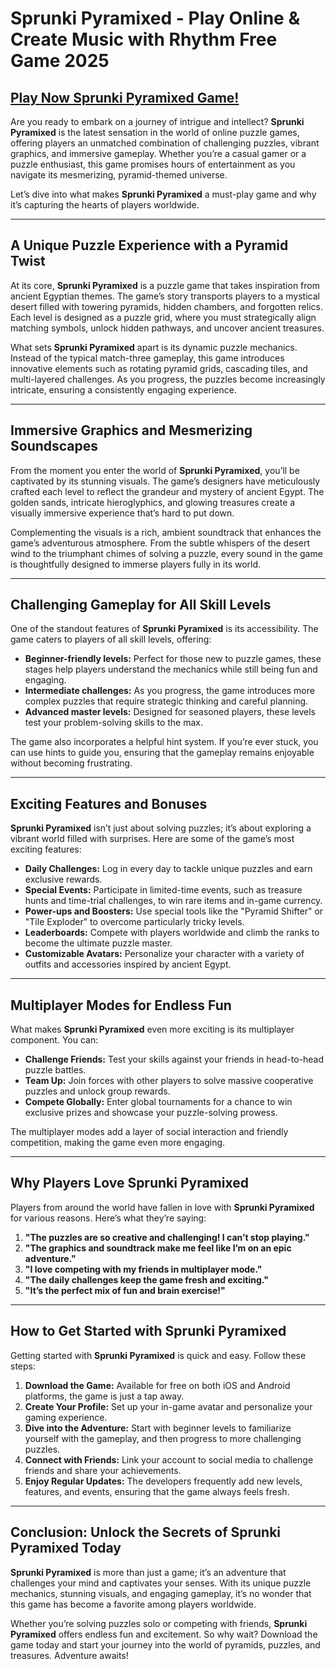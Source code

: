 # Sprunki Pyramixed - Play Online & Create Music with Rhythm Free Game 2025

## [Play Now Sprunki Pyramixed Game!](https://sprunkiall.com/sprunki-pyramixed.html)

Are you ready to embark on a journey of intrigue and intellect? **Sprunki Pyramixed** is the latest sensation in the world of online puzzle games, offering players an unmatched combination of challenging puzzles, vibrant graphics, and immersive gameplay. Whether you’re a casual gamer or a puzzle enthusiast, this game promises hours of entertainment as you navigate its mesmerizing, pyramid-themed universe.

Let’s dive into what makes **Sprunki Pyramixed** a must-play game and why it’s capturing the hearts of players worldwide.

---

## **A Unique Puzzle Experience with a Pyramid Twist**

At its core, **Sprunki Pyramixed** is a puzzle game that takes inspiration from ancient Egyptian themes. The game’s story transports players to a mystical desert filled with towering pyramids, hidden chambers, and forgotten relics. Each level is designed as a puzzle grid, where you must strategically align matching symbols, unlock hidden pathways, and uncover ancient treasures.

What sets **Sprunki Pyramixed** apart is its dynamic puzzle mechanics. Instead of the typical match-three gameplay, this game introduces innovative elements such as rotating pyramid grids, cascading tiles, and multi-layered challenges. As you progress, the puzzles become increasingly intricate, ensuring a consistently engaging experience.

---

## **Immersive Graphics and Mesmerizing Soundscapes**

From the moment you enter the world of **Sprunki Pyramixed**, you’ll be captivated by its stunning visuals. The game’s designers have meticulously crafted each level to reflect the grandeur and mystery of ancient Egypt. The golden sands, intricate hieroglyphics, and glowing treasures create a visually immersive experience that’s hard to put down.

Complementing the visuals is a rich, ambient soundtrack that enhances the game’s adventurous atmosphere. From the subtle whispers of the desert wind to the triumphant chimes of solving a puzzle, every sound in the game is thoughtfully designed to immerse players fully in its world.

---

## **Challenging Gameplay for All Skill Levels**

One of the standout features of **Sprunki Pyramixed** is its accessibility. The game caters to players of all skill levels, offering:

- **Beginner-friendly levels:** Perfect for those new to puzzle games, these stages help players understand the mechanics while still being fun and engaging.
- **Intermediate challenges:** As you progress, the game introduces more complex puzzles that require strategic thinking and careful planning.
- **Advanced master levels:** Designed for seasoned players, these levels test your problem-solving skills to the max.

The game also incorporates a helpful hint system. If you’re ever stuck, you can use hints to guide you, ensuring that the gameplay remains enjoyable without becoming frustrating.

---

## **Exciting Features and Bonuses**

**Sprunki Pyramixed** isn’t just about solving puzzles; it’s about exploring a vibrant world filled with surprises. Here are some of the game’s most exciting features:

- **Daily Challenges:** Log in every day to tackle unique puzzles and earn exclusive rewards.
- **Special Events:** Participate in limited-time events, such as treasure hunts and time-trial challenges, to win rare items and in-game currency.
- **Power-ups and Boosters:** Use special tools like the "Pyramid Shifter" or "Tile Exploder" to overcome particularly tricky levels.
- **Leaderboards:** Compete with players worldwide and climb the ranks to become the ultimate puzzle master.
- **Customizable Avatars:** Personalize your character with a variety of outfits and accessories inspired by ancient Egypt.

---

## **Multiplayer Modes for Endless Fun**

What makes **Sprunki Pyramixed** even more exciting is its multiplayer component. You can:

- **Challenge Friends:** Test your skills against your friends in head-to-head puzzle battles.
- **Team Up:** Join forces with other players to solve massive cooperative puzzles and unlock group rewards.
- **Compete Globally:** Enter global tournaments for a chance to win exclusive prizes and showcase your puzzle-solving prowess.

The multiplayer modes add a layer of social interaction and friendly competition, making the game even more engaging.

---

## **Why Players Love Sprunki Pyramixed**

Players from around the world have fallen in love with **Sprunki Pyramixed** for various reasons. Here’s what they’re saying:

1. **"The puzzles are so creative and challenging! I can’t stop playing."**
2. **"The graphics and soundtrack make me feel like I’m on an epic adventure."**
3. **"I love competing with my friends in multiplayer mode."**
4. **"The daily challenges keep the game fresh and exciting."**
5. **"It’s the perfect mix of fun and brain exercise!"**

---

## **How to Get Started with Sprunki Pyramixed**

Getting started with **Sprunki Pyramixed** is quick and easy. Follow these steps:

1. **Download the Game:** Available for free on both iOS and Android platforms, the game is just a tap away.
2. **Create Your Profile:** Set up your in-game avatar and personalize your gaming experience.
3. **Dive into the Adventure:** Start with beginner levels to familiarize yourself with the gameplay, and then progress to more challenging puzzles.
4. **Connect with Friends:** Link your account to social media to challenge friends and share your achievements.
5. **Enjoy Regular Updates:** The developers frequently add new levels, features, and events, ensuring that the game always feels fresh.

---

## **Conclusion: Unlock the Secrets of Sprunki Pyramixed Today**

**Sprunki Pyramixed** is more than just a game; it’s an adventure that challenges your mind and captivates your senses. With its unique puzzle mechanics, stunning visuals, and engaging gameplay, it’s no wonder that this game has become a favorite among players worldwide.

Whether you’re solving puzzles solo or competing with friends, **Sprunki Pyramixed** offers endless fun and excitement. So why wait? Download the game today and start your journey into the world of pyramids, puzzles, and treasures. Adventure awaits!
